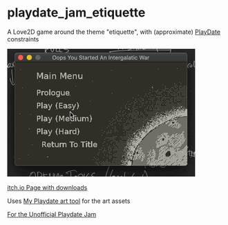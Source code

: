 # playdate_jam_etiquette
A Love2D game around the theme "etiquette", with (approximate) [PlayDate](https://play.date/) constraints

![A Playthrough on Easy](screenshots/easy_playthrough.gif)

[itch.io Page with downloads](https://monkeymad2.itch.io/oops-you-started-an-intergalactic-war)

Uses [My Playdate art tool](https://github.com/neil-morrison44/drawdate) for the art assets

[For the Unofficial Playdate Jam](https://itch.io/jam/unofficial-playdate-jam)
